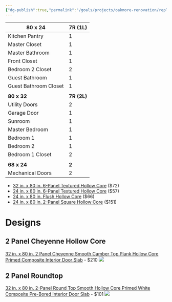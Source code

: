 ```yaml
---
{"dg-publish":true,"permalink":"/goals/projects/oakmore-renovation/replace-or-paint-doors/","tags":["oakmore-renovation-task"],"created":"Jan 16, 2024, 9:56 PM"}
---
```



| **80 x 24**           | **7R (1L)** |
| --------------------- | ----------- |
| Kitchen Pantry        | 1           |
| Master Closet         | 1           |
| Master Bathroom       | 1           |
| Front Closet          | 1           |
| Bedroom 2 Closet      | 2           |
| Guest Bathroom        | 1           |
| Guest Bathroom Closet | 1           |
|                       |             |
| **80 x 32**           | **7R (2L)** |
| Utility Doors         | 2           |
| Garage Door           | 1           |
| Sunroom               | 1           |
| Master Bedroom        | 1           |
| Bedroom 1             | 1           |
| Bedroom 2             | 1           |
| Bedroom 1 Closet      | 2           |
|                       |             |
| **68 x 24**           | **2**       |
| Mechanical Doors      | 2           |


- [32 in. x 80 in. 6-Panel Textured Hollow Core](https://www.homedepot.com/p/Steves-Sons-32-in-x-80-in-6-Panel-Textured-Hollow-Core-White-Primed-Composite-Interior-Door-Slab-N626WFADLC99/204609485) ($72)
- [24 in. x 80 in. 6-Panel Textured Hollow Core](https://www.homedepot.com/p/Steves-Sons-24-in-x-80-in-6-Panel-Textured-Hollow-Core-White-Primed-Composite-Interior-Door-Slab-J626WFADLC99/204609482) ($57)
- [24 in. x 80 in. Flush Hollow Core](https://www.homedepot.com/p/Steves-Sons-24-in-x-80-in-Flush-Hollow-Core-White-Primed-Pre-Bored-Composite-Interior-Door-Slab-J62H1FADBC99/204609493) ($66)
- [24 in. x 80 in. 2-Panel Square Hollow Core](https://www.homedepot.com/p/Steves-Sons-24-in-x-80-in-2-Panel-Square-Top-Right-Hand-White-Primed-Composite-Smooth-Hollow-Core-Single-Prehung-Interior-Door-J62-2KWADAE-RH/302742586) ($151)



# Designs
##  2 Panel Cheyenne Hollow Core

[32 in. x 80 in. 2 Panel Cheyenne Smooth Camber Top Plank Hollow Core Primed Composite Interior Door Slab](https://www.homedepot.com/p/Masonite-32-in-x-80-in-2-Panel-Cheyenne-Smooth-Camber-Top-Plank-Hollow-Core-Primed-Composite-Interior-Door-Slab-24898/202769004) - $210
![](https://images.thdstatic.com/productImages/3b5cd1fe-774e-4ca4-a673-37fe1dca690e/svn/primed-white-masonite-single-prehung-doors-19679-64_1000.jpg)

## 2 Panel Roundtop

[32 in. x 80 in. 2-Panel Round Top Smooth Hollow Core Primed White Composite Pre-Bored Interior Door Slab](https://www.homedepot.com/p/Steves-Sons-32-in-x-80-in-2-Panel-Round-Top-Smooth-Hollow-Core-Primed-White-Composite-Pre-Bored-Interior-Door-Slab-N6223FADBC99/204609504) - $101
![](https://images.thdstatic.com/productImages/ebac99c5-65e7-4331-acc4-0075679cd994/svn/white-steves-sons-slab-doors-n6223fadbc99-64_1000.jpg)
